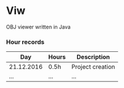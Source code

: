 # Viw

OBJ viewer written in Java


### Hour records
Day | Hours | Description
--------------- | ----- | ------
21.12.2016 | 0.5h | Project creation
... | ... | ...